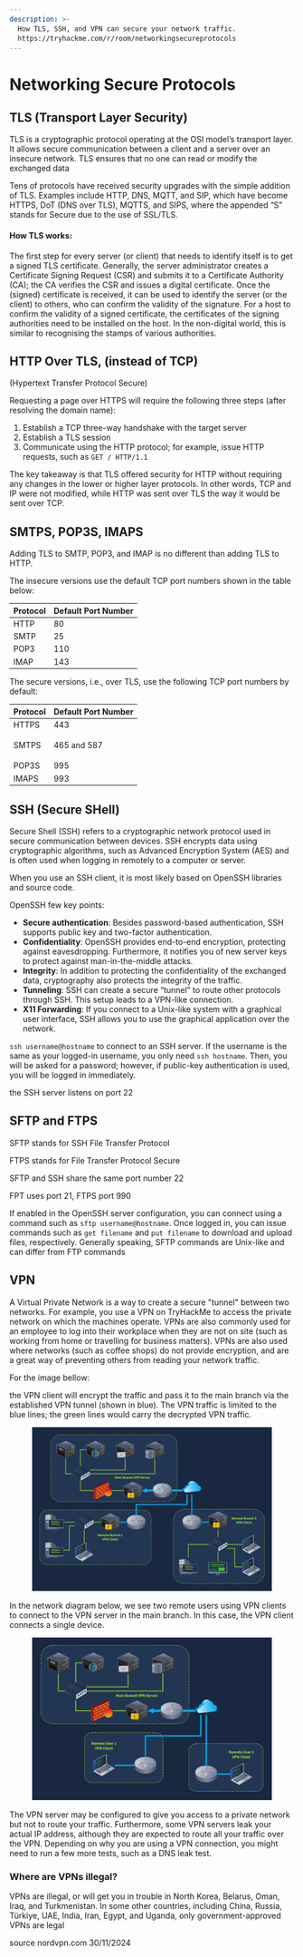 ```yaml
---
description: >-
  How TLS, SSH, and VPN can secure your network traffic.
  https://tryhackme.com/r/room/networkingsecureprotocols
---
```


# Networking Secure Protocols

## TLS (Transport Layer Security)

TLS is a cryptographic protocol operating at the OSI model’s transport layer. It allows secure communication between a client and a server over an insecure network. TLS ensures that no one can read or modify the exchanged data

Tens of protocols have received security upgrades with the simple addition of TLS. Examples include HTTP, DNS, MQTT, and SIP, which have become HTTPS, DoT (DNS over TLS), MQTTS, and SIPS, where the appended “S” stands for Secure due to the use of SSL/TLS.

#### How TLS works:

The first step for every server (or client) that needs to identify itself is to get a signed TLS certificate. Generally, the server administrator creates a Certificate Signing Request (CSR) and submits it to a Certificate Authority (CA); the CA verifies the CSR and issues a digital certificate. Once the (signed) certificate is received, it can be used to identify the server (or the client) to others, who can confirm the validity of the signature. For a host to confirm the validity of a signed certificate, the certificates of the signing authorities need to be installed on the host. In the non-digital world, this is similar to recognising the stamps of various authorities.

## HTTP Over TLS, (instead of TCP)

(Hypertext Transfer Protocol Secure)

Requesting a page over HTTPS will require the following three steps (after resolving the domain name):

1. Establish a TCP three-way handshake with the target server
2. Establish a TLS session
3. Communicate using the HTTP protocol; for example, issue HTTP requests, such as `GET / HTTP/1.1`

The key takeaway is that TLS offered security for HTTP without requiring any changes in the lower or higher layer protocols. In other words, TCP and IP were not modified, while HTTP was sent over TLS the way it would be sent over TCP.

## SMTPS, POP3S, IMAPS

Adding TLS to SMTP, POP3, and IMAP is no different than adding TLS to HTTP.

The insecure versions use the default TCP port numbers shown in the table below:

| Protocol | Default Port Number |
| -------- | ------------------- |
| HTTP     | 80                  |
| SMTP     | 25                  |
| POP3     | 110                 |
| IMAP     | 143                 |

The secure versions, i.e., over TLS, use the following TCP port numbers by default:

| Protocol | Default Port Number    |
| -------- | ---------------------- |
| HTTPS    | 443                    |
| SMTPS    | <p>465 and 587<br></p> |
| POP3S    | 995                    |
| IMAPS    | 993                    |

## SSH (Secure SHell)

Secure Shell (SSH) refers to a cryptographic network protocol used in secure communication between devices. SSH encrypts data using cryptographic algorithms, such as Advanced Encryption System (AES) and is often used when logging in remotely to a computer or server.

When you use an SSH client, it is most likely based on OpenSSH libraries and source code.

OpenSSH few key points:

* **Secure authentication**: Besides password-based authentication, SSH supports public key and two-factor authentication.
* **Confidentiality**: OpenSSH provides end-to-end encryption, protecting against eavesdropping. Furthermore, it notifies you of new server keys to protect against man-in-the-middle attacks.
* **Integrity**: In addition to protecting the confidentiality of the exchanged data, cryptography also protects the integrity of the traffic.
* **Tunneling**: SSH can create a secure “tunnel” to route other protocols through SSH. This setup leads to a VPN-like connection.
* **X11 Forwarding**: If you connect to a Unix-like system with a graphical user interface, SSH allows you to use the graphical application over the network.

&#x20;`ssh username@hostname` to connect to an SSH server. If the username is the same as your logged-in username, you only need `ssh hostname`. Then, you will be asked for a password; however, if public-key authentication is used, you will be logged in immediately.

the SSH server listens on port 22

## SFTP and FTPS

SFTP stands for SSH File Transfer Protocol

FTPS stands for File Transfer Protocol Secure

SFTP and SSH share the same port number 22

FPT uses port 21, FTPS port 990

If enabled in the OpenSSH server configuration, you can connect using a command such as `sftp username@hostname`. Once logged in, you can issue commands such as `get filename` and `put filename` to download and upload files, respectively. Generally speaking, SFTP commands are Unix-like and can differ from FTP commands

## VPN

A Virtual Private Network is a way to create a secure "tunnel" between two networks. For example, you use a VPN on TryHackMe to access the private network on which the machines operate. VPNs are also commonly used for an employee to log into their workplace when they are not on site (such as working from home or travelling for business matters). VPNs are also used where networks (such as coffee shops) do not provide encryption, and are a great way of preventing others from reading your network traffic.

For the image bellow:

the VPN client will encrypt the traffic and pass it to the main branch via the established VPN tunnel (shown in blue). The VPN traffic is limited to the blue lines; the green lines would carry the decrypted VPN traffic.

<figure><img src="../../.gitbook/assets/5f04259cf9bf5b57aed2c476-1721903538365.svg" alt=""><figcaption></figcaption></figure>



In the network diagram below, we see two remote users using VPN clients to connect to the VPN server in the main branch. In this case, the VPN client connects a single device.

<figure><img src="../../.gitbook/assets/5f04259cf9bf5b57aed2c476-1721903568757 (2).svg" alt=""><figcaption></figcaption></figure>

The VPN server may be configured to give you access to a private network but not to route your traffic. Furthermore, some VPN servers leak your actual IP address, although they are expected to route all your traffic over the VPN. Depending on why you are using a VPN connection, you might need to run a few more tests, such as a DNS leak test.

### Where are VPNs illegal? <a href="#id-where-are-vpns-illegal-1" id="id-where-are-vpns-illegal-1"></a>

VPNs are illegal, or will get you in trouble in North Korea, Belarus, Oman, Iraq, and Turkmenistan. In some other countries, including China, Russia, Türkiye, UAE, India, Iran, Egypt, and Uganda, only government-approved VPNs are legal

source nordvpn.com 30/11/2024







&#x20;
